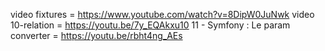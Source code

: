 video fixtures = https://www.youtube.com/watch?v=8DipW0JuNwk 
video 10-relation = https://youtu.be/7y_EQAkxu10 
11 - Symfony : Le param converter = https://youtu.be/rbht4ng_AEs 